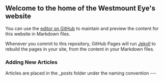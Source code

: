 ## Welcome to the home of the Westmount Eye's website

You can use the [editor on GitHub](https://github.com/Allan-Cao/westmounteye.ml/edit/main/README.md) to maintain and preview the content for this website in Markdown files.

Whenever you commit to this repository, GitHub Pages will run [Jekyll](https://jekyllrb.com/) to rebuild the pages in your site, from the content in your Markdown files.

### Adding New Articles

Articles are placed in the \_posts folder under the naming convention <year>-<month>-<day>-<title>. Information is automatically generated by Jekyll. 
  
The basic format for a new article is:

```markdown
---
layout: post
title: 'January 21st, 2021'
date: '2021-01-21'
author: 'anonymous'
---

Article Content (The title is automatically generated.)
```

### Contact

Please contact Allan for issues regarding this repository at **allan@allancao.ca** or join our [discord](discord.gg/PMKHXBE) for general Westmount Eye related queries.

